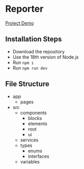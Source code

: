 # Reporter

[Project Demo](https://next-reporter.vercel.app/)

## Installation Steps

-   Download the repository
-   Use the 18th version of Node.js
-   Run `npm i`
-   Run `npm run dev`

## File Structure

-   app
    -   pages
-   src
    -   components
        -   blocks
        -   elements
        -   root
        -   ui
    -   services
    -   types
        -   enums
        -   interfaces
    -   variables
